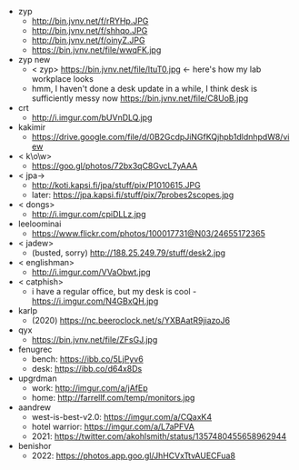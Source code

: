 - zyp
    - http://bin.jvnv.net/f/rRYHp.JPG
    - http://bin.jvnv.net/f/shhqo.JPG
    - http://bin.jvnv.net/f/oinyZ.JPG
    - https://bin.jvnv.net/file/wwqFK.jpg
 - zyp new
    - < zyp> https://bin.jvnv.net/file/ltuT0.jpg <- here's how my lab workplace looks
    - hmm, I haven't done a desk update in a while, I think desk is sufficiently messy now https://bin.jvnv.net/file/C8UoB.jpg
 - crt
     - http://i.imgur.com/bUVnDLQ.jpg
 - kakimir
     - https://drive.google.com/file/d/0B2GcdpJiNGfKQjhpb1dldnhpdW8/view
 - < k\o\w>
     - https://goo.gl/photos/72bx3qC8GvcL7yAAA
- < jpa->
     - http://koti.kapsi.fi/jpa/stuff/pix/P1010615.JPG
     - later:  https://jpa.kapsi.fi/stuff/pix/7probes2scopes.jpg
- < dongs>
     - http://i.imgur.com/cpiDLLz.jpg
- leeloominai
     - https://www.flickr.com/photos/100017731@N03/24655172365
- < jadew>
     - (busted, sorry) http://188.25.249.79/stuff/desk2.jpg
- < englishman>
     - http://i.imgur.com/VVaObwt.jpg
- < catphish>
     - i have a regular office, but my desk is cool - https://i.imgur.com/N4GBxQH.jpg
- karlp
     - (2020) https://nc.beeroclock.net/s/YXBAatR9jiazoJ6
- qyx
     - https://bin.jvnv.net/file/ZFsGJ.jpg
- fenugrec
     - bench: https://ibb.co/5LjPyv6
     - desk:  https://ibb.co/d64x8Ds
- upgrdman
     - work: http://imgur.com/a/jAfEp
     - home: http://farrellf.com/temp/monitors.jpg
- aandrew
     - west-is-best-v2.0: https://imgur.com/a/CQaxK4
     - hotel warrior: https://imgur.com/a/L7aPFVA
     - 2021: https://twitter.com/akohlsmith/status/1357480455658962944
- benishor
     - 2022: https://photos.app.goo.gl/JhHCVxTtvAUECFua8
